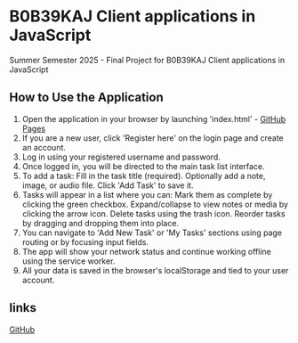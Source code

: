 # B0B39KAJ Client applications in JavaScript
Summer Semester 2025 - Final Project for B0B39KAJ Client applications in JavaScript

## How to Use the Application
1. Open the application in your browser by launching 'index.html' - [GitHub Pages](https://kramkvol.github.io/B0B39KAJ-Client-applications-in-JavaScript/)
2. If you are a new user, click 'Register here' on the login page and create an account.
3. Log in using your registered username and password.
4. Once logged in, you will be directed to the main task list interface.
5. To add a task:
    Fill in the task title (required).
    Optionally add a note, image, or audio file.
    Click 'Add Task' to save it.
6. Tasks will appear in a list where you can:
    Mark them as complete by clicking the green checkbox.
    Expand/collapse to view notes or media by clicking the arrow icon.
    Delete tasks using the trash icon.
    Reorder tasks by dragging and dropping them into place.
7. You can navigate to 'Add New Task' or 'My Tasks' sections using page routing or by focusing input fields.
8. The app will show your network status and continue working offline using the service worker.
9. All your data is saved in the browser's localStorage and tied to your user account.
## links
[GitHub](https://github.com/kramkvol/CVUT_KAJ)
